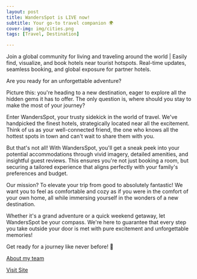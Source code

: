 ```yaml
---
layout: post
title: WandersSpot is LIVE now!
subtitle: Your go-to travel companion 🌍
cover-img: img/cities.png
tags: [Travel, Destination]

---
```


Join a global community for living and traveling around the world | Easily find, visualize, and book hotels near tourist hotspots. Real-time updates, seamless booking, and global exposure for partner hotels.

Are you ready for an unforgettable adventure? 

Picture this: you're heading to a new destination, eager to explore all the hidden gems it has to offer. The only question is, where should you stay to make the most of your journey?

Enter WandersSpot, your trusty sidekick in the world of travel. We've handpicked the finest hotels, strategically located near all the excitement. Think of us as your well-connected friend, the one who knows all the hottest spots in town and can't wait to share them with you.

But that's not all! With WandersSpot, you'll get a sneak peek into your potential accommodations through vivid imagery, detailed amenities, and insightful guest reviews. This ensures you're not just booking a room, but securing a tailored experience that aligns perfectly with your family's preferences and budget.

Our mission? To elevate your trip from good to absolutely fantastic! We want you to feel as comfortable and cozy as if you were in the comfort of your own home, all while immersing yourself in the wonders of a new destination.

Whether it's a grand adventure or a quick weekend getaway, let WandersSpot be your compass. We're here to guarantee that every step you take outside your door is met with pure excitement and unforgettable memories! 

Get ready for a journey like never before! 🌟

[About my team](https://wandersspot.com/About-Team)

[Visit Site](https://wandersspot.com/)
